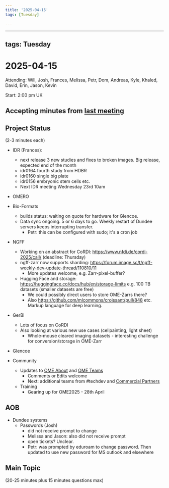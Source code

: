```yaml
---
title: '2025-04-15'
tags: [Tuesday]

---
```


---
tags: Tuesday
---

# 2025-04-15

Attending: Will, Josh, Frances, Melissa, Petr, Dom, Andreas, Kyle, Khaled, David, Erin, Jason, Kevin

Start: 2:00 pm UK

## Accepting minutes from [last meeting](https://hackmd.io/team/ome?nav=overview)

## Project Status

(2-3 minutes each)

- IDR (Frances):
    - next release 3 new studies and fixes to broken images. Big release, expected end of the month 
    - idr0164 fourth study from HDBR
    - idr0160 single big plate
    - idr0156 embryonic stem cells etc.
    - Next IDR meeting Wednesday 23rd 10am

- OMERO

- Bio-Formats
    - builds status: waiting on quote for hardware for Glencoe.
    - Data sync ongoing. 5 or 6 days to go. Weekly restart of Dundee servers keeps interrupting transfer.
        - Petr: this can be configured with sudo; it's a cron job

- NGFF
  - Working on an abstract for CoRDI: https://www.nfdi.de/cordi-2025/call/ (deadline: Thursday)
  - ngff-zarr now supports sharding: https://forum.image.sc/t/ngff-weekly-dev-update-thread/110810/11
    - More updates welcome, e.g. Zarr-pixel-buffer?
  - Hugging Face and storage: https://huggingface.co/docs/hub/en/storage-limits e.g. 100 TB datasets (smaller datasets are free)
    - We could possibly direct users to store OME-Zarrs there?
    - Also https://github.com/mlcommons/croissant/pull/848 etc. Markup language for deep learning.

- GerBI
  - Lots of focus on CoRDI
  - Also looking at various new use cases (cellpainting, light sheet)
    - Whole-mouse cleared imaging datasets - interesting challenge for conversion/storage in OME-Zarr

- Glencoe

- Community
    - Updates to [OME About](https://www.openmicroscopy.org/about/) and [OME Teams](https://www.openmicroscopy.org/teams/)
        - Comments or Edits welcome
        - Next: additional teams from #techdev and [Commercial Partners](https://www.openmicroscopy.org/commercial-partners/)
    - Training
      - Gearing up for OME2025 - 28th April

## AOB

- Dundee systems
  - Passwords (Josh)
    - did not receive prompt to change
    - Melissa and Jason: also did not receive prompt
    - open tickets? Unclear.
    - Petr: was prompted by eduroam to change password. Then updated to use new password for MS outlook and elsewhere


## Main Topic

(20-25 minutes plus 15 minutes questions max)
